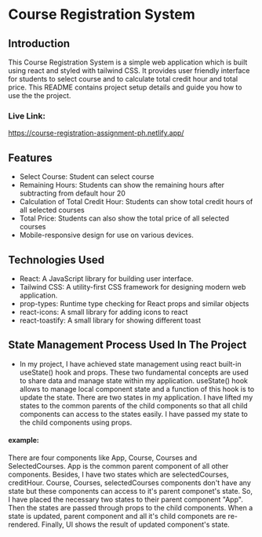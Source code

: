# Course Registration System

## Introduction

This Course Registration System is a simple web application which is built using react and styled with tailwind CSS. It provides user friendly interface for students to select course and to calculate total credit hour and total price. This README contains project setup details and guide you how to use the the project.

### Live Link:
https://course-registration-assignment-ph.netlify.app/

## Features

- Select Course: Student can select course
- Remaining Hours: Students can show the remaining hours after subtracting from default hour 20
- Calculation of Total Credit Hour: Students can show total credit hours of all selected courses
- Total Price: Students can also show the total price of all selected courses
- Mobile-responsive design for use on various devices.

## Technologies Used

- React: A JavaScript library for building user interface.
- Tailwind CSS: A utility-first CSS framework for designing modern web application.
- prop-types: Runtime type checking for React props and similar objects
- react-icons: A small library for adding icons to react
- react-toastify: A small library for showing different toast

## State Management Process Used In The Project
* In my project, I have achieved state management using react built-in useState() hook and props. These two fundamental concepts are used to share data and manage state within my application. useState() hook allows to manage local component state and a function of this hook is to update the state. There are two states in my application. I have lifted my states to the common parents of the child components so that all child components can access to the states easily. I have passed my state to the child components using props. 

#### example:
There are four components like App, Course, Courses and SelectedCourses. App is the common parent component of all other components.  Besides, I have two states which are selectedCourses, creditHour. Course, Courses, selectedCourses components don't have any state but these components can access to it's parent componet's state. So, I have placed the necessary two states to their parent component "App". Then the states are passed through props to the child components. When a state is updated, parent component and all it's child componets are re-rendered. Finally, UI shows the result of updated component's state.
